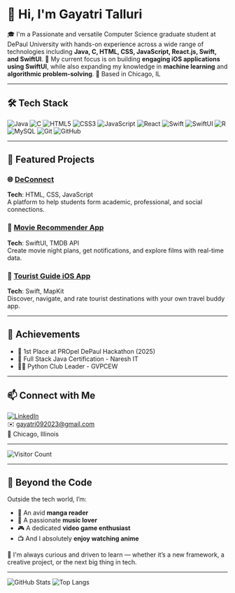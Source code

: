 # 👋 Hi, I'm Gayatri Talluri

🎓 I'm a Passionate and versatile Computer Science graduate student at DePaul University with hands-on experience across a wide range of technologies including **Java, C, HTML, CSS, JavaScript, React.js, Swift, and SwiftUI**.
🚀 My current focus is on building **engaging iOS applications using SwiftUI**, while also expanding my knowledge in **machine learning** and **algorithmic problem-solving**.
📍 Based in Chicago, IL  

---

## 🛠️ Tech Stack

![Java](https://img.shields.io/badge/Java-ED8B00?style=flat&logo=java&logoColor=white)
![C](https://img.shields.io/badge/C-00599C?style=flat&logo=c&logoColor=white)
![HTML5](https://img.shields.io/badge/HTML5-E34F26?style=flat&logo=html5&logoColor=white)
![CSS3](https://img.shields.io/badge/CSS3-1572B6?style=flat&logo=css3&logoColor=white)
![JavaScript](https://img.shields.io/badge/JavaScript-F7DF1E?style=flat&logo=javascript&logoColor=black)
![React](https://img.shields.io/badge/React-61DAFB?style=flat&logo=react&logoColor=black)
![Swift](https://img.shields.io/badge/Swift-F05138?style=flat&logo=swift&logoColor=white)
![SwiftUI](https://img.shields.io/badge/SwiftUI-5AC8FA?style=flat&logo=swift&logoColor=white)
![R](https://img.shields.io/badge/R-276DC3?style=flat&logo=r&logoColor=white)
![MySQL](https://img.shields.io/badge/MySQL-005C84?style=flat&logo=mysql&logoColor=white)
![Git](https://img.shields.io/badge/Git-F05032?style=flat&logo=git&logoColor=white)
![GitHub](https://img.shields.io/badge/GitHub-181717?style=flat&logo=github&logoColor=white)

---

## 📌 Featured Projects

### 🌐 [DeConnect](https://propelhackathon2025.vercel.app/)
**Tech**: HTML, CSS, JavaScript  
A platform to help students form academic, professional, and social connections.

### 📱 [Movie Recommender App](https://github.com/TG3-CODE/Movie-Recommender-App)
**Tech**: SwiftUI, TMDB API  
Create movie night plans, get notifications, and explore films with real-time data.

### 📱 [Tourist Guide iOS App](https://github.com/TG3-CODE/Tourist-Guide-App)
**Tech**: Swift, MapKit  
Discover, navigate, and rate tourist destinations with your own travel buddy app.

---

## 🏅 Achievements
- 🥇 1st Place at PROpel DePaul Hackathon (2025)
- 📜 Full Stack Java Certification - Naresh IT
- 👩‍🏫 Python Club Leader - GVPCEW

---

## 📫 Connect with Me

[![LinkedIn](https://img.shields.io/badge/LinkedIn-0077B5?style=flat&logo=linkedin&logoColor=white)](https://www.linkedin.com/in/gayatri-talluri-03tsvg925)  
✉️ gayatri092023@gmail.com  
📍 Chicago, Illinois

---
![Visitor Count](https://shields.io/badge/dynamic/json?color=success&label=visitors&query=value&url=https://api.countapi.xyz/hit/TG3-CODE.TG3-CODE/visits)

---


## 🌱 Beyond the Code

Outside the tech world, I’m:
- 📖 An avid **manga reader**
- 🎵 A passionate **music lover**
- 🎮 A dedicated **video game enthusiast**
- 📺 And I absolutely **enjoy watching anime**

🧠 I'm always curious and driven to learn — whether it’s a new framework, a creative project, or the next big thing in tech.

---

![GitHub Stats](https://github-readme-stats.vercel.app/api?username=TG3-CODE&show_icons=true&theme=tokyonight)
![Top Langs](https://github-readme-stats.vercel.app/api/top-langs/?username=TG3-CODE&layout=compact&theme=tokyonight)

